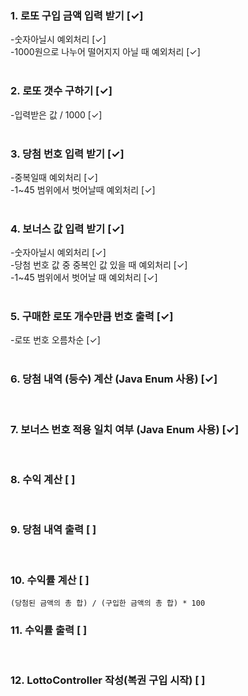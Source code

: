 ### 1. 로또 구입 금액 입력 받기 [✓] <br>
   -숫자아닐시 예외처리 [✓] <br>
   -1000원으로 나누어 떨어지지 아닐 때 예외처리 [✓] <br>
<br>
### 2. 로또 갯수 구하기 [✓] <br>
   -입력받은 값 / 1000 [✓] <br>
<br>
### 3. 당첨 번호 입력 받기 [✓] <br>
   -중복일때 예외처리 [✓] <br>
   -1~45 범위에서 벗어날때 예외처리 [✓] <br>
<br>
### 4. 보너스 값 입력 받기 [✓] <br>
   -숫자아닐시 예외처리 [✓] <br>
   -당첨 번호 값 중 중복인 값 있을 때 예외처리 [✓] <br>
   -1~45 범위에서 벗어날 때 예외처리 [✓] <br>
<br>
### 5. 구매한 로또 개수만큼 번호 출력 [✓] <br>
   -로또 번호 오름차순 [✓] <br>
<br>
### 6. 당첨 내역 (등수) 계산 (Java Enum 사용) [✓] 
<br>

### 7. 보너스 번호 적용 일치 여부 (Java Enum 사용) [✓] 
<br>

### 8. 수익 계산 [ ] 
<br>


### 9. 당첨 내역 출력 [ ] 
<br>


### 10. 수익률 계산 [ ] <br>
    (당첨된 금액의 총 합) / (구입한 금액의 총 합) * 100 

### 11. 수익률 출력 [ ] 
<br>

### 12. LottoController 작성(복권 구입 시작) [ ] <br>


